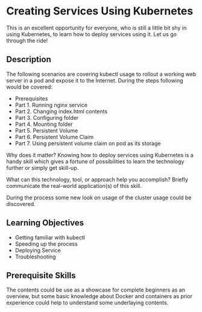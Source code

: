 # Creating Services Using Kubernetes

This is an excellent opportunity for everyone, who is still a little bit shy in using Kubernetes, to learn how to deploy services using it. Let us go through the ride!

## Description

The following scenarios are covering kubectl usage to rollout a working web server in a pod and expose it to the Internet. During the steps following would be covered:

* Prerequisites
* Part 1. Running nginx service
* Part 2. Changing index.html contents
* Part 3. Configuring folder
* Part 4. Mounting folder
* Part 5. Persistent Volume
* Part 6. Persistent Volume Claim
* Part 7. Using persistent volume claim on pod as its storage

Why does it matter? Knowing how to deploy services using Kubernetes is a handy skill which gives a fortune of possibilities to learn the technology further or simply get skill-up.

What can this technology, tool, or approach help you accomplish? Briefly communicate the real-world application(s) of this skill.

During the process some new look on usage of the cluster usage could be discovered.

## Learning Objectives

- Getting familiar with kubectl
- Speeding up the process
- Deploying Service
- Troubleshooting

## Prerequisite Skills

The contents could be use as a showcase for complete beginners as an overview, but some basic knowledge about Docker and containers as prior experience could help to understand some underlaying contents.
